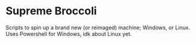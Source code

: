 # Supreme Broccoli

Scripts to spin up a brand new (or reimaged) machine; Windows, or Linux. Uses Powershell for Windows, idk about Linux yet.
